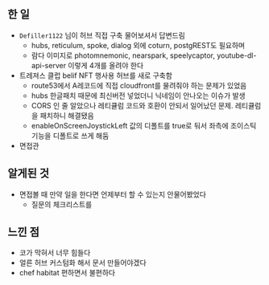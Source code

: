 ## 한 일

- `Defiller1122` 님이 허브 직접 구축 물어보셔서 답변드림
    - hubs, reticulum, spoke, dialog 외에 coturn, postgREST도 필요하며
    - 람다 이미지로 photomnemonic, nearspark, speelycaptor, youtube-dl-api-server 이렇게 4개를 올려야 한다
- 트레져스 클럽 belif NFT 행사용 허브를 새로 구축함
    - route53에서 A레코드에 직접 cloudfront를 물려줘야 하는 문제가 있었음
    - hubs 한글패치 때문에 최신버전 넣었더니 닉네임이 안나오는 이슈가 발생
    - CORS 인 줄 알았으나 레티큘럼 코드와 호환이 안되서 일어났던 문제. 레티큘럼을 패치하니 해결됐음
    - enableOnScreenJoystickLeft 값의 디폴트를 true로 둬서 좌측에 조이스틱 기능을 디폴트로 쓰게 해둠
- 면접관

## 알게된 것

- 면접볼 때 만약 일을 한다면 언제부터 할 수 있는지 안물어봤었다
    - 질문의 체크리스트를 

## 느낀 점

- 코가 막혀서 너무 힘들다
- 얼른 허브 커스텀화 해서 문서 만들어야겠다
- chef habitat 편하면서 불편하다
